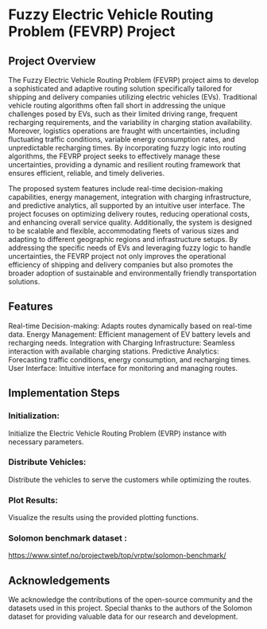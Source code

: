# Fuzzy Electric Vehicle Routing Problem (FEVRP) Project
## Project Overview
The Fuzzy Electric Vehicle Routing Problem (FEVRP) project aims to develop a sophisticated and adaptive routing solution specifically tailored for shipping and delivery companies utilizing electric vehicles (EVs). Traditional vehicle routing algorithms often fall short in addressing the unique challenges posed by EVs, such as their limited driving range, frequent recharging requirements, and the variability in charging station availability. Moreover, logistics operations are fraught with uncertainties, including fluctuating traffic conditions, variable energy consumption rates, and unpredictable recharging times. By incorporating fuzzy logic into routing algorithms, the FEVRP project seeks to effectively manage these uncertainties, providing a dynamic and resilient routing framework that ensures efficient, reliable, and timely deliveries.

The proposed system features include real-time decision-making capabilities, energy management, integration with charging infrastructure, and predictive analytics, all supported by an intuitive user interface. The project focuses on optimizing delivery routes, reducing operational costs, and enhancing overall service quality. Additionally, the system is designed to be scalable and flexible, accommodating fleets of various sizes and adapting to different geographic regions and infrastructure setups. By addressing the specific needs of EVs and leveraging fuzzy logic to handle uncertainties, the FEVRP project not only improves the operational efficiency of shipping and delivery companies but also promotes the broader adoption of sustainable and environmentally friendly transportation solutions.

## Features
Real-time Decision-making: Adapts routes dynamically based on real-time data.
Energy Management: Efficient management of EV battery levels and recharging needs.
Integration with Charging Infrastructure: Seamless interaction with available charging stations.
Predictive Analytics: Forecasting traffic conditions, energy consumption, and recharging times.
User Interface: Intuitive interface for monitoring and managing routes.

## Implementation Steps
### Initialization:
Initialize the Electric Vehicle Routing Problem (EVRP) instance with necessary parameters.
### Distribute Vehicles:
Distribute the vehicles to serve the customers while optimizing the routes.
### Plot Results:
Visualize the results using the provided plotting functions.

### Solomon benchmark dataset :
https://www.sintef.no/projectweb/top/vrptw/solomon-benchmark/

## Acknowledgements
We acknowledge the contributions of the open-source community and the datasets used in this project. Special thanks to the authors of the Solomon dataset for providing valuable data for our research and development.
